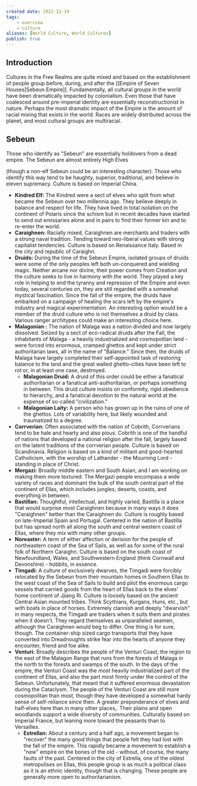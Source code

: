 ```yaml
---
created date: 2022-12-19
tags:
	- overview
	- culture
aliases: [World Culture, World Cultures]
publish: true
---
```

## Introduction

Cultures in the Free Realms are quite mixed and based on the establishment of people group before, during, and after the [[Empire of Seven Houses|Sebeun Empire]]. Fundamentally, all cultural groups in the world have been dramatically impacted by colonialism. Even those that have coalesced around pre-imperial identity are essentially reconstructionist in nature. Perhaps the most dramatic impact of the Empire is the amount of racial mixing that exists in the world. Races are widely distributed across the planet, and most cultural groups are multiracial.

## Sebeun

Those who identify as "Sebeun" are essentially holdovers from a dead empire. The Sebeun are almost entirely High Elves 

(though a non-elf Sebeun could be an interesting character). Those who identify this way tend to be haughty, superior, traditional, and believe in eleven supremacy. Culture is based on Imperial China.
- **Kindred Elf:** The Kindred were a sect of elves who split from what became the Sebeun over two millennia ago. They believe deeply in balance and respect for life. They have lived in total isolation on the continent of Polaris since the schism but in recent decades have started to send out emissaries alone and in pairs to find their former kin and to re-enter the world.
- **Caraighnen:** Racially mixed, Caraighnen are merchants and traders with a strong naval tradition. Tending toward neo-liberal values with strong capitalist tendencies. Culture is based on Renaissance Italy. Based in the city and republic of Caraighn.
- **Druids:** During the time of the Sebeun Empire, isolated groups of druids were some of the only peoples left both un-conquered and wielding magic. Neither arcane nor divine, their power comes from Creation and the culture seeks to live in harmony with the world. They played a key role in helping to end the tyranny and repression of the Empire and even today, several centuries on, they are still regarded with a somewhat mystical fascination. Since the fall of the empire, the druids have embarked on a campaign of healing the scars left by the empire's industry and magical experimentation. An interesting option would be a member of the druid culture who is not themselves a druid by class. Various ranger architypes could make an interesting choice here.
- **Malagonian :** The nation of Malaga was a nation divided and now largely dissolved. Seized by a sect of eco-radical druids after the Fall, the inhabitants of Malaga - a heavily industrialized and cosmopolitan land - were forced into enormous, cramped ghettos and kept under strict authoritarian laws, all in the name of "Balance." Since then, the druids of Malaga have largely completed their self-appointed task of restoring balance to the land and the great walled ghetto-cities have been left to rot or, in at least one case, destroyed.
	- **Malagonian Druid:** A druid of this order could be either a fanatical authoritarian or a fanatical anti-authoritarian, or perhaps something in between. This druid culture insists on conformity, rigid obedience to hierarchy, and a fanatical devotion to the natural world at the expense of so-called "civilization."
	- **Malagonian Laity:** A person who has grown up in the ruins of one of the ghettos. Lots of variability here, but likely wounded and traumatized to a degree.
- **Corrverian:** Often associated with the nation of Cobrith, Corrverians tend to be hale and hearty and also pious. Cobrith is one of the handful of nations that developed a national religion after the fall, largely based on the latent traditions of the corrverian people. Culture is based on Scandinavia. Religion is based on a kind of militant and good-hearted Catholicism, with the worship of Lathander -  the Mourning Lord - standing in place of Christ.
- **Mergazi:** Broadly middle eastern and South Asian, and I am working on making them more textured. The Mergazi people encompass a wide variety of races and dominant the bulk of the south central part of the continent of Ellas, which includes jungles, deserts, coasts, and everything in between.
- **Bastillan:** Thoughtful, intellectual, and highly varied, Bastilla is a place that would surprise most Caraighnen because in many ways it does "Caraighnen" better than the Caraighnen do. Culture is roughly based on late-Imperial Spain and Portugal. Centered in the nation of Bastilla but has spread north all along the south and central western coast of Ellas, where they mix with many other groups.
- **Noreaster:** A term of either affection or derision for the people of northeastern coast of the Sea of Sails, as well as for some of the rural folk of Northern Caraighn. Culture is based on the south coast of Newfoundland, Wales, and Southwestern England (think Cornwall and Devonshire) - hobbits, in essence.
- **Timgadi:** A culture of exclusively dwarves, the Timgadi were forcibly relocated by the Sebeun from their mountain homes in Southern Ellas to the west coast of the Sea of Sails to build and pilot the enormous cargo vessels that carried goods from the heart of Ellas back to the elves' home continent of Jjiang Ri. Culture is loosely based on the ancient Central Asian mounted tribes. Think Scythians, Kurgans, Huns, etc., but with boats in place of horses. Extremely clannish and deeply "dwarvish" in many respects, the Timgadi are traders when it suits them and pirates when it doesn't. They regard themselves as unparalleled seamen, although the Caraighnen would beg to differ. One thing is for sure, though. The container-ship sized cargo transports that they have converted into Dreadnoughts strike fear into the hearts of anyone they encounter, friend and foe alike.
- **Venturi:** Broadly describes the people of the Venturi Coast, the region to the east of the Malagon Range that runs from the forests of Malaga in the north to the forests and swamps of the south. In the days of the empire, the Venturi Coast was the most heavily industrialized part of the continent of Ellas, and also the part most firmly under the control of the Sebeun. Unfortunately, that meant that it suffered enormous devastation during the Cataclysm. The people of the Venturi Coast are still more cosmopolitan than most, though they have developed a somewhat hardy sense of self-reliance since then. A greater preponderance of elves and half-elves here than in many other places,. Their plains and open woodlands support a wide diversity of communities. Culturally based on Imperial France, but leaning more toward the peasants than to Versailles.
	- **Estrellan:** About a century and a half ago, a movement began to "recover" the many good things that people felt they had lost with the fall of the empire. This rapidly became a movement to establish a "new" empire on the bones of the old - without, of course, the many faults of the past. Centered in the city of Estrella, one of the oldest metropolises on Ellas, this people group is as much a political class as it is an ethnic identity, though that is changing. These people are generally more open to authoritarianism.